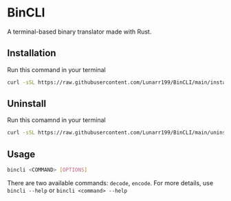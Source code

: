 # BinCLI
 A terminal-based binary translator made with Rust.

## Installation
Run this command in your terminal
```bash
curl -sSL https://raw.githubusercontent.com/Lunarr199/BinCLI/main/install.sh | bash
```

## Uninstall
Run this comamnd in your terminal
```bash
curl -sSL https://raw.githubusercontent.com/Lunarr199/BinCLI/main/uninstall.sh | bash
```

## Usage
```bash
bincli <COMMAND> [OPTIONS]
```

There are two available commands: `decode`, `encode`.
For more details, use `bincli --help` or `bincli <command> --help`